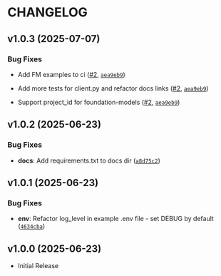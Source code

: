 # CHANGELOG

<!-- version list -->

## v1.0.3 (2025-07-07)

### Bug Fixes

- Add FM examples to ci ([#2](https://github.com/cloud-ru-tech/evolution-openai-python/pull/2),
  [`aea9eb9`](https://github.com/cloud-ru-tech/evolution-openai-python/commit/aea9eb9dffb89142e24c63b3fc994780cbaf1075))

- Add more tests for client.py and refactor docs links
  ([#2](https://github.com/cloud-ru-tech/evolution-openai-python/pull/2),
  [`aea9eb9`](https://github.com/cloud-ru-tech/evolution-openai-python/commit/aea9eb9dffb89142e24c63b3fc994780cbaf1075))

- Support project_id for foundation-models
  ([#2](https://github.com/cloud-ru-tech/evolution-openai-python/pull/2),
  [`aea9eb9`](https://github.com/cloud-ru-tech/evolution-openai-python/commit/aea9eb9dffb89142e24c63b3fc994780cbaf1075))


## v1.0.2 (2025-06-23)

### Bug Fixes

- **docs**: Add requirements.txt to docs dir
  ([`a8d75c2`](https://github.com/cloud-ru-tech/evolution-openai-python/commit/a8d75c26965a116928c739dfd2afeca678262a93))


## v1.0.1 (2025-06-23)

### Bug Fixes

- **env**: Refactor log_level in example .env file - set DEBUG by default
  ([`4634cba`](https://github.com/cloud-ru-tech/evolution-openai-python/commit/4634cba3110e106e807528b0847f2d070facb10f))


## v1.0.0 (2025-06-23)

- Initial Release
